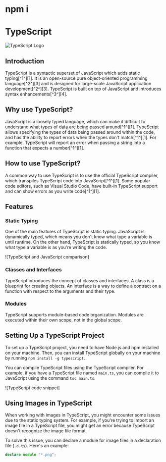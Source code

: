 # npm i


# TypeScript
![TypeScript Logo](https://commons.wikimedia.org/wiki/File:Typescript_logo_2020.svg)
## Introduction

TypeScript is a syntactic superset of JavaScript which adds static typing[^1^][1]. It is an open-source pure object-oriented programming language[^2^][3] and is designed for large-scale JavaScript application development[^2^][3]. TypeScript is built on top of JavaScript and introduces syntax enhancements[^3^][4].

## Why use TypeScript?

JavaScript is a loosely typed language, which can make it difficult to understand what types of data are being passed around[^1^][1]. TypeScript allows specifying the types of data being passed around within the code, and has the ability to report errors when the types don't match[^1^][1]. For example, TypeScript will report an error when passing a string into a function that expects a number[^1^][1].

## How to use TypeScript?

A common way to use TypeScript is to use the official TypeScript compiler, which transpiles TypeScript code into JavaScript[^1^][1]. Some popular code editors, such as Visual Studio Code, have built-in TypeScript support and can show errors as you write code[^1^][1].


## Features

### Static Typing

One of the main features of TypeScript is static typing. JavaScript is dynamically typed, which means you don't know what type a variable is until runtime. On the other hand, TypeScript is statically typed, so you know what type a variable is as you're writing the code.

![TypeScript and JavaScript comparison]

### Classes and Interfaces

TypeScript introduces the concept of classes and interfaces. A class is a blueprint for creating objects. An interface is a way to define a contract on a function with respect to the arguments and their type.

### Modules

TypeScript supports module-based code organization. Modules are executed within their own scope, not in the global scope.

## Setting Up a TypeScript Project

To set up a TypeScript project, you need to have Node.js and npm installed on your machine. Then, you can install TypeScript globally on your machine by running `npm install -g typescript`.

You can compile TypeScript files using the TypeScript compiler. For example, if you have a TypeScript file named `main.ts`, you can compile it to JavaScript using the command `tsc main.ts`.

![TypeScript code snippet]

## Using Images in TypeScript

When working with images in TypeScript, you might encounter some issues due to the static typing system. For example, if you're trying to import an image file in a TypeScript file, you might get an error because TypeScript doesn't recognize the image file format.

To solve this issue, you can declare a module for image files in a declaration file (`.d.ts`). Here's an example:

```typescript
declare module "*.png";
